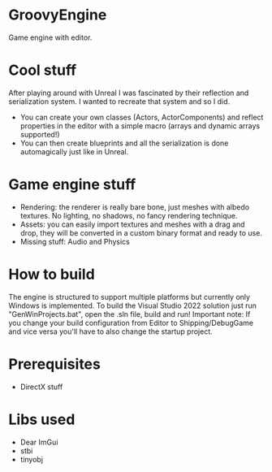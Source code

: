 # GroovyEngine
Game engine with editor.

# Cool stuff
After playing around with Unreal I was fascinated by their reflection and serialization system.
I wanted to recreate that system and so I did.
- You can create your own classes (Actors, ActorComponents) and reflect properties in the editor with a simple macro (arrays and dynamic arrays supported!)
- You can then create blueprints and all the serialization is done automagically just like in Unreal.

# Game engine stuff
- Rendering: the renderer is really bare bone, just meshes with albedo textures. No lighting, no shadows, no fancy rendering technique. 
- Assets: you can easily import textures and meshes with a drag and drop, they will be converted in a custom binary format and ready to use.
- Missing stuff: Audio and Physics

# How to build
The engine is structured to support multiple platforms but currently only Windows is implemented.
To build the Visual Studio 2022 solution just run "GenWinProjects.bat", open the .sln file, build and run!
Important note: If you change your build configuration from Editor to Shipping/DebugGame and vice versa you'll have to also change the startup project.

# Prerequisites
- DirectX stuff

# Libs used
- Dear ImGui
- stbi
- tinyobj
